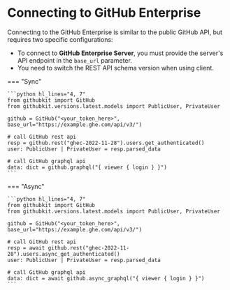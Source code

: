 # Connecting to GitHub Enterprise

Connecting to the GitHub Enterprise is similar to the public GitHub API, but requires two specific configurations:

- To connect to **GitHub Enterprise Server**, you must provide the server's API endpoint in the `base_url` parameter.
- You need to switch the REST API schema version when using client.

=== "Sync"

    ```python hl_lines="4, 7"
    from githubkit import GitHub
    from githubkit.versions.latest.models import PublicUser, PrivateUser

    github = GitHub("<your_token_here>", base_url="https://example.ghe.com/api/v3/")

    # call GitHub rest api
    resp = github.rest("ghec-2022-11-28").users.get_authenticated()
    user: PublicUser | PrivateUser = resp.parsed_data

    # call GitHub graphql api
    data: dict = github.graphql("{ viewer { login } }")
    ```

=== "Async"

    ```python hl_lines="4, 7"
    from githubkit import GitHub
    from githubkit.versions.latest.models import PublicUser, PrivateUser

    github = GitHub("<your_token_here>", base_url="https://example.ghe.com/api/v3/")

    # call GitHub rest api
    resp = await github.rest("ghec-2022-11-28").users.async_get_authenticated()
    user: PublicUser | PrivateUser = resp.parsed_data

    # call GitHub graphql api
    data: dict = await github.async_graphql("{ viewer { login } }")
    ```
